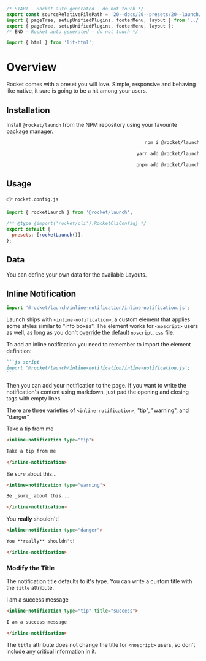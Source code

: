 ```js server
/* START - Rocket auto generated - do not touch */
export const sourceRelativeFilePath = '20--docs/20--presets/20--launch/overview.rocket.md';
import { pageTree, setupUnifiedPlugins, footerMenu, layout } from '../../../recursive.data.js';
export { pageTree, setupUnifiedPlugins, footerMenu, layout };
/* END - Rocket auto generated - do not touch */
```

```js server
import { html } from 'lit-html';
```

# Overview

Rocket comes with a preset you will love. Simple, responsive and behaving like native, it sure is going to be a hit among your users.

## Installation

Install `@rocket/launch` from the NPM repository using your favourite package manager.

<code-tabs collection="package-managers" default-tab="npm" align="end">

```bash tab npm
npm i @rocket/launch
```

```bash tab yarn
yarn add @rocket/launch
```

```bash tab pnpm
pnpm add @rocket/launch
```

</code-tabs>

## Usage

👉 `rocket.config.js`

```js
import { rocketLaunch } from '@rocket/launch';

/** @type {import('rocket/cli').RocketCliConfig} */
export default {
  presets: [rocketLaunch()],
};
```

## Data

You can define your own data for the available Layouts.

## Inline Notification

```js script
import '@rocket/launch/inline-notification/inline-notification.js';
```

Launch ships with `<inline-notification>`, a custom element that applies some styles similar to "info boxes". The element works for `<noscript>` users as well, as long as you don't [override](/guides/presets/overriding/) the default `noscript.css` file.

To add an inline notification you need to remember to import the element definition:

````md
```js script
import '@rocket/launch/inline-notification/inline-notification.js';
```
````

Then you can add your notification to the page. If you want to write the notification's content using markdown, just pad the opening and closing tags with empty lines.

There are three varieties of `<inline-notification>`, "tip", "warning", and "danger"

<style>
#inline-notifications::part(tab) {
  text-transform: capitalize;
}
#inline-notifications code-tab::part(content) {
  display: grid;
  grid-template-columns: 1fr 1fr;
  gap: 6px;
}
#inline-notifications code-copy::part(copy-button) {
  position: absolute;
  top: 10px;
  border-radius: 6px;
  border: 1px solid var(--primary-lines-color);
}
</style>

<inline-notification type="tip">

Take a tip from me

</inline-notification>

```md
<inline-notification type="tip">

Take a tip from me

</inline-notification>
```

<inline-notification type="warning">

Be _sure_ about this...

</inline-notification>

```md
<inline-notification type="warning">

Be _sure_ about this...

</inline-notification>
```

<inline-notification type="danger">

You **really** shouldn't!

</inline-notification>

```md
<inline-notification type="danger">

You **really** shouldn't!

</inline-notification>
```

### Modify the Title

The notification title defaults to it's type. You can write a custom title with the `title` attribute.

<inline-notification type="tip" title="success">

I am a success message

</inline-notification>

```md
<inline-notification type="tip" title="success">

I am a success message

</inline-notification>
```

<inline-notification type="warning">

The `title` attribute does not change the title for `<noscript>` users, so don't include any critical information in it.

</inline-notification>
